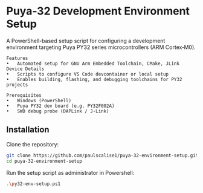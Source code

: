 # Puya‑32 Development Environment Setup

A PowerShell-based setup script for configuring a development environment targeting Puya PY32 series microcontrollers (ARM Cortex‑M0).

    Features
	•	Automated setup for GNU Arm Embedded Toolchain, CMake, JLink Device Details
	•	Scripts to configure VS Code devcontainer or local setup
	•	Enables building, flashing, and debugging toolchains for PY32 projects

    Prerequisites
	•	Windows (PowerShell)
	•	Puya PY32 dev board (e.g. PY32F002A)
	•	SWD debug probe (DAPLink / J-Link)

## Installation

Clone the repository:
```bash
git clone https://github.com/paulscalise1/puya-32-environment-setup.git
cd puya-32-environment-setup
```

Run the setup script as administrator in Powershell:
```bash
.\py32-env-setup.ps1
```
